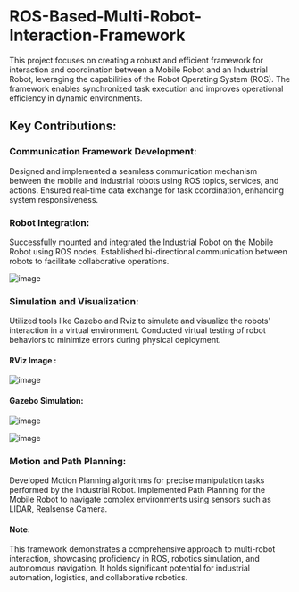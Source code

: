 # ROS-Based-Multi-Robot-Interaction-Framework


This project focuses on creating a robust and efficient framework for interaction and coordination between a Mobile Robot and an Industrial Robot, leveraging the capabilities of the Robot Operating System (ROS). The framework enables synchronized task execution and improves operational efficiency in dynamic environments.

## Key Contributions:
### Communication Framework Development:

Designed and implemented a seamless communication mechanism between the mobile and industrial robots using ROS topics, services, and actions.
Ensured real-time data exchange for task coordination, enhancing system responsiveness.

### Robot Integration:

Successfully mounted and integrated the Industrial Robot on the Mobile Robot using ROS nodes.
Established bi-directional communication between robots to facilitate collaborative operations.

![image](https://github.com/user-attachments/assets/a85f03ef-8eee-4877-9f6d-dbfb27e68d86)

### Simulation and Visualization:

Utilized tools like Gazebo and Rviz to simulate and visualize the robots' interaction in a virtual environment.
Conducted virtual testing of robot behaviors to minimize errors during physical deployment.

#### RViz Image :

![image](https://github.com/user-attachments/assets/9dd51b84-a455-4a75-beac-d05b7b2a8330)

#### Gazebo Simulation:

![image](https://github.com/user-attachments/assets/c9dcc06a-9f11-4974-a880-445e85edbb1a)

![image](https://github.com/user-attachments/assets/a0298f99-1862-46a8-94f0-8753d3ce3281)


### Motion and Path Planning:

Developed Motion Planning algorithms for precise manipulation tasks performed by the Industrial Robot.
Implemented Path Planning for the Mobile Robot to navigate complex environments using sensors such as LIDAR, Realsense Camera.

#### Note:
This framework demonstrates a comprehensive approach to multi-robot interaction, showcasing proficiency in ROS, robotics simulation, and autonomous navigation. It holds significant potential for industrial automation, logistics, and collaborative robotics.
